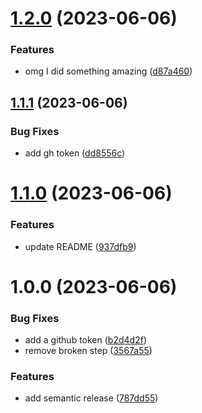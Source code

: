 # [1.2.0](https://github.com/danielnmai/depot/compare/v1.1.1...v1.2.0) (2023-06-06)


### Features

* omg I did something amazing ([d87a460](https://github.com/danielnmai/depot/commit/d87a4607c196121113a4c8ee5370667d33116d17))

## [1.1.1](https://github.com/danielnmai/depot/compare/v1.1.0...v1.1.1) (2023-06-06)


### Bug Fixes

* add gh token ([dd8556c](https://github.com/danielnmai/depot/commit/dd8556cdda55a0e99a4a1469412baab88b8be2ad))

# [1.1.0](https://github.com/danielnmai/depot/compare/v1.0.0...v1.1.0) (2023-06-06)


### Features

* update README ([937dfb9](https://github.com/danielnmai/depot/commit/937dfb9ad0036c6e0effe9f2f812e102330b88cd))

# 1.0.0 (2023-06-06)


### Bug Fixes

* add a github token ([b2d4d2f](https://github.com/danielnmai/depot/commit/b2d4d2f8c5d28371d2f2b76460ded8370801d15c))
* remove broken step ([3567a55](https://github.com/danielnmai/depot/commit/3567a55f490ab2db01ce2b7f862d4e15d9cfa2b7))


### Features

* add semantic release ([787dd55](https://github.com/danielnmai/depot/commit/787dd55acbf28488c3bf2b3fb496f5989699cde1))
